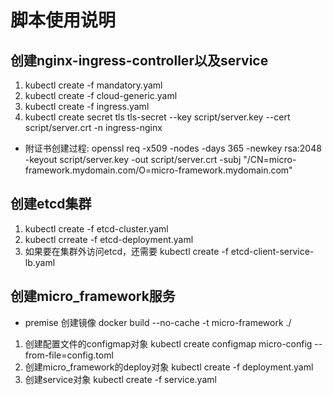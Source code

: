 # 脚本使用说明
## 创建nginx-ingress-controller以及service
1. kubectl create -f mandatory.yaml
2. kubectl create -f cloud-generic.yaml
3. kubectl create -f ingress.yaml
4. kubectl create secret tls tls-secret --key script/server.key --cert script/server.crt  -n ingress-nginx

* 附证书创建过程:  openssl req -x509 -nodes -days 365 -newkey rsa:2048 -keyout script/server.key -out script/server.crt -subj "/CN=micro-framework.mydomain.com/O=micro-framework.mydomain.com"

## 创建etcd集群
1. kubectl create -f etcd-cluster.yaml
2. kubectl crreate -f etcd-deployment.yaml 
3. 如果要在集群外访问etcd，还需要 kubectl create -f etcd-client-service-lb.yaml

## 创建micro_framework服务
* premise 创建镜像 docker build --no-cache -t micro-framework ./
1. 创建配置文件的configmap对象 kubectl create configmap micro-config --from-file=config.toml
2. 创建micro_framework的deploy对象 kubectl create -f deployment.yaml
3. 创建service对象 kubectl create -f service.yaml

